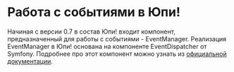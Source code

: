 Работа с событиями в Юпи!
=========================

Начиная с версии 0.7 в состав Юпи! входит компонент, предназначенный для работы с событиями - EventManager.
Реализация EventManager в Юпи! основана на компоненте EventDispatcher от Symfony.
Подробнее про этот компонент можно узнать из [официальной документации](http://symfony.com/doc/current/components/event_dispatcher/introduction.html).